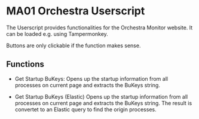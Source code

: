 # MA01 Orchestra Userscript

The Userscript provides functionalities for the Orchestra Monitor website. It can be loaded e.g. using Tampermonkey.

Buttons are only clickable if the function makes sense.

## Functions

* Get Startup BuKeys:
  Opens up the startup information from all processes on current page and extracts the BuKeys string.

* Get Startup BuKeys (Elastic)
  Opens up the startup information from all processes on current page and extracts the BuKeys string. The result is convertet to an Elastic query to find the origin processes.
